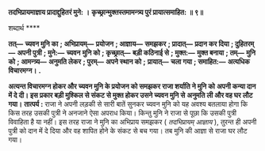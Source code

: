 **तदभिप्रायमाज्ञाय प्रादाद्दुहितरं मुने: ।** **कृच्छ्रान्मुक्तस्तमामन्त्र्य पुरं प्रायात्समाहित: ॥ ९॥** 

शब्दार्थ **** 

**तत्—** **च्यवन मुनि का** **; अभिप्रायम्—** **प्रयोजन** **; आज्ञाय—** **समझकर** **; प्रादात्—** **प्रदान कर दिया** **; दुहितरम्—** **अपनी पुत्री** **; मुने:—** **च्यवन** **मुनि को** **; कृच्छ्रात्—** **बड़ी कठिनाई से** **; मुक्त:—** **मुक्त बनाया** **; तम्—** **मुनि को** **; आमन्त्र्य—** **अनुमति लेकर** **; पुरम्—** **अपने स्थान को** **;** **प्रायात्—** **चला गया** **; समाहित:—** **अत्यधिक विचारमग्न।** **.** 

**अत्यन्त विचारमग्न होकर और च्यवन मुनि के प्रयोजन को समझकर राजा शर्याति ने मुनि को** **अपनी कन्या दान में दे दी। इस प्रकार बड़ी मुश्किल से संकट से मुक्त होकर उसने च्यवन मुनि से** **अनुमति ली और वह घर लौट गया।** **तात्पर्य :** राजा ने अपनी लड़की से सारी बातें सुनकर च्यवन मुनि को यह अवश्य बतलाया होगा कि किस तरह उसकी पुत्री ने अनजाने ऐसा अपराध किया। किन्तु मुनि ने राजा से पूछा कि उसकी पुत्री विवाहिता है या नहीं। इस तरह राजा ने मुनि का अभिप्राय समझकर ( *तदभिप्रायम् आज्ञाय* ), तुरन्त ही अपनी पुत्री को दान में दे दिया और वह शापित होने के संकट से बच गया। तब मुनि की आज्ञा से राजा घर लौट गया।  